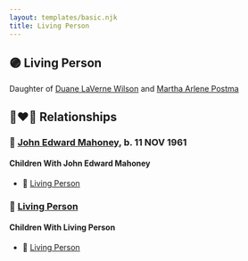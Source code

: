 ```yaml
---
layout: templates/basic.njk
title: Living Person
---
```

## 🟣 Living Person

Daughter of [Duane LaVerne Wilson](/people/6/61086158) and [Martha Arlene Postma](/people/3/39368292)

## 👩‍❤️‍👨 Relationships

### 🔵 [John Edward Mahoney](/people/2/20318131), b. 11 NOV 1961

#### Children With John Edward Mahoney
* 🔵 [Living Person](/people/4/4287670)
### 🔵 [Living Person](/people/7/7769050)

#### Children With Living Person
* 🔵 [Living Person](/people/5/55580943)